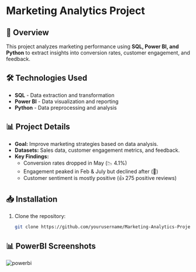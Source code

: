 # Marketing Analytics Project

## 📌 Overview
This project analyzes marketing performance using **SQL, Power BI, and Python** to extract insights into conversion rates, customer engagement, and feedback.

## 🛠 Technologies Used
- **SQL** - Data extraction and transformation
- **Power BI** - Data visualization and reporting
- **Python** - Data preprocessing and analysis

## 📊 Project Details
- **Goal:** Improve marketing strategies based on data analysis.
- **Datasets:** Sales data, customer engagement metrics, and feedback.
- **Key Findings:**
  - Conversion rates dropped in May (📉 4.1%)
  - Engagement peaked in Feb & July but declined after (🔻)
  - Customer sentiment is mostly positive (👍 275 positive reviews)

## 📥 Installation
1. Clone the repository:
   ```bash
   git clone https://github.com/yourusername/Marketing-Analytics-Project.git

 ## 📊 PowerBI Screenshots
![powerbi](https://github.com/user-attachments/assets/e56b1271-53ef-4f56-91b6-fb6b49767ca7)

